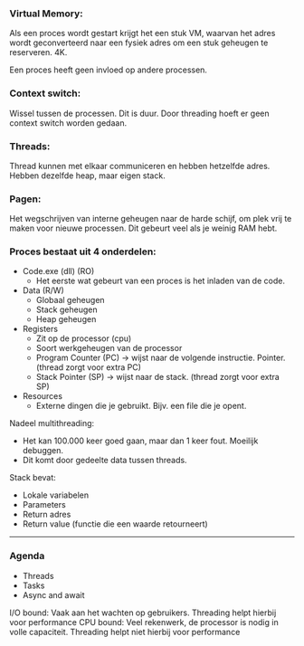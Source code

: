 ### Virtual Memory:
Als een proces wordt gestart krijgt het een stuk VM, waarvan het adres wordt geconverteerd naar een fysiek adres om een stuk geheugen te reserveren. 4K.

Een proces heeft geen invloed op andere processen.

### Context switch:
Wissel tussen de processen. Dit is duur. Door threading hoeft er geen context switch worden gedaan. 

### Threads:
Thread kunnen met elkaar communiceren en hebben hetzelfde adres.
Hebben dezelfde heap, maar eigen stack.

### Pagen:
Het wegschrijven van interne geheugen naar de harde schijf, om plek vrij te maken voor nieuwe processen. Dit gebeurt veel als je weinig RAM hebt. 

### Proces bestaat uit 4 onderdelen:
- Code.exe (dll) (RO)
	- Het eerste wat gebeurt van een proces is het inladen van de code.
- Data (R/W)
	- Globaal geheugen
	- Stack geheugen
	- Heap geheugen
- Registers
	- Zit op de processor (cpu)
	- Soort werkgeheugen van de processor
	- Program Counter (PC) -> wijst naar de volgende instructie. Pointer. (thread zorgt voor extra PC)
	- Stack Pointer (SP) -> wijst naar de stack. (thread zorgt voor extra SP)
- Resources
	- Externe dingen die je gebruikt. Bijv. een file die je opent.

Nadeel multithreading:
- Het kan 100.000 keer goed gaan, maar dan 1 keer fout. Moeilijk debuggen.
- Dit komt door gedeelte data tussen threads.

Stack bevat:
- Lokale variabelen
- Parameters
- Return adres
- Return value (functie die een waarde retourneert)

--------------------------------------

### Agenda
- Threads
- Tasks
- Async and await

I/O bound: Vaak aan het wachten op gebruikers. Threading helpt hierbij voor performance
CPU bound: Veel rekenwerk, de processor is nodig in volle capaciteit. Threading helpt niet hierbij voor performance


